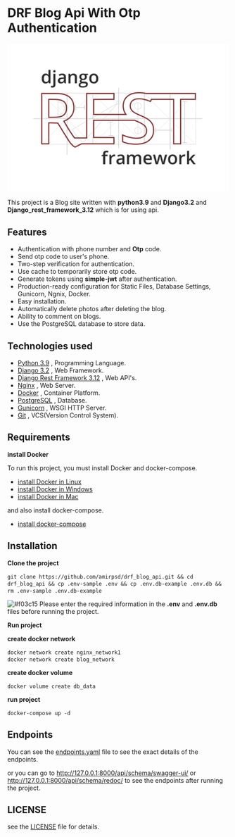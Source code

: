# DRF Blog Api With Otp Authentication

![Django Rest Framework](src/static/django_rest_framework.png)

This project is a Blog site written with **python3.9** and **Django3.2** and **Django_rest_framework_3.12** which is for using api.


## Features

- Authentication with phone number and **Otp** code.
- Send otp code to user's phone.
- Two-step verification for authentication.
- Use cache to temporarily store otp code.
- Generate tokens using **simple-jwt** after authentication.
- Production-ready configuration for Static Files, Database Settings, Gunicorn, Ngnix, Docker.
- Easy installation.
- Automatically delete photos after deleting the blog.
- Ability to comment on blogs.
- Use the PostgreSQL database to store data.


## Technologies used

- [Python 3.9](https://www.python.org/) , Programming Language. [](https://img.shields.io/badge/python-3.9-red)
- [Django 3.2](https://docs.djangoproject.com/en/3.2/releases/3.2/) ,  Web Framework.
- [Django Rest Framework 3.12](https://www.django-rest-framework.org/) , Web API's.
- [Nginx](https://www.nginx.com/) , Web Server.
- [Docker](https://www.docker.com/) , Container Platform.
- [PostgreSQL](https://www.postgresql.org/) , Database.
- [Gunicorn](https://gunicorn.org/) , WSGI HTTP Server.
- [Git](https://git-scm.com/doc) , VCS(Version Control System).


## Requirements

**install Docker**

To run this project, you must install Docker and docker-compose.

- [install Docker in Linux](https://docs.docker.com/engine/install/)
- [install Docker in Windows](https://docs.docker.com/desktop/windows/install/)
- [install Docker in Mac](https://docs.docker.com/desktop/mac/install/)

and also install docker-compose.

- [install docker-compose](https://docs.docker.com/compose/install/)


## Installation

**Clone the project**

```shell
git clone https://github.com/amirpsd/drf_blog_api.git && cd drf_blog_api && cp .env-sample .env && cp .env.db-example .env.db && rm .env-sample .env.db-example
```

![#f03c15](https://via.placeholder.com/15/f03c15/000000?text=+)
Please enter the required information in the **.env** and **.env.db** files before running the project.


**Run project**

**create docker network**

```shell
docker network create nginx_network1
docker network create blog_network
```

**create docker volume**

```shell
docker volume create db_data
```

**run project**

```shell
docker-compose up -d
```


## Endpoints

You can see the [endpoints.yaml](https://github.com/amirpsd/drf_blog_api/blob/main/endpoints.yaml) file to see the exact details of the endpoints.

or you can go to http://127.0.0.1:8000/api/schema/swagger-ui/ or http://127.0.0.1:8000/api/schema/redoc/
to see the endpoints after running the project.


## LICENSE

see the [LICENSE](https://github.com/amirpsd/drf_blog_api/blob/main/LICENSE) file for details.
